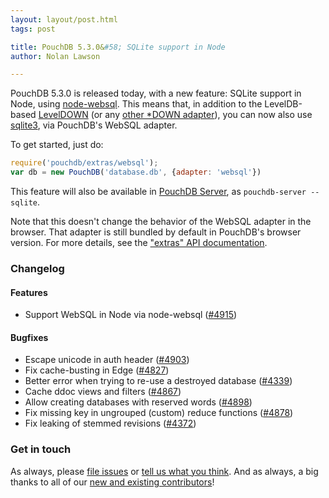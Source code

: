 ```yaml
---
layout: layout/post.html
tags: post

title: PouchDB 5.3.0&#58; SQLite support in Node
author: Nolan Lawson

---
```


PouchDB 5.3.0 is released today, with a new feature: SQLite support in Node,
using [node-websql](https://github.com/nolanlawson/node-websql). This means
that, in addition to the LevelDB-based [LevelDOWN](https://github.com/Level/leveldown) (or any [other *DOWN adapter](https://github.com/Level/levelup/wiki/Modules#storage-back-ends)), you can now
also use [sqlite3](https://github.com/mapbox/node-sqlite3), via PouchDB's
WebSQL adapter.

To get started, just do:

```js
require('pouchdb/extras/websql');
var db = new PouchDB('database.db', {adapter: 'websql'})
```

This feature will also be available in [PouchDB Server](https://github.com/pouchdb/pouchdb-server/), as `pouchdb-server --sqlite`.

Note that this doesn't change the behavior of the WebSQL adapter in the browser.
That adapter is still bundled by default in PouchDB's browser version. For more
details, see the ["extras" API documentation](http://pouchdb.com/api.html#extras).

### Changelog

#### Features

* Support WebSQL in Node via node-websql ([#4915](https://github.com/pouchdb/pouchdb/issues/4915))

#### Bugfixes

* Escape unicode in auth header ([#4903](https://github.com/pouchdb/pouchdb/issues/4903))
* Fix cache-busting in Edge ([#4827](https://github.com/pouchdb/pouchdb/issues/4827))
* Better error when trying to re-use a destroyed database ([#4339](https://github.com/pouchdb/pouchdb/issues/4339))
* Cache ddoc views and filters ([#4867](https://github.com/pouchdb/pouchdb/issues/4867))
* Allow creating databases with reserved words ([#4898](https://github.com/pouchdb/pouchdb/issues/4898))
* Fix missing key in ungrouped (custom) reduce functions ([#4878](https://github.com/pouchdb/pouchdb/issues/4878))
* Fix leaking of stemmed revisions ([#4372](https://github.com/pouchdb/pouchdb/issues/4372))

### Get in touch

As always, please [file issues](https://github.com/pouchdb/pouchdb/issues) or [tell us what you think](https://github.com/pouchdb/pouchdb/blob/master/CONTRIBUTING.md#get-in-touch). And as always, a big thanks to all of our [new and existing contributors](https://github.com/pouchdb/pouchdb/graphs/contributors)!
